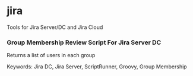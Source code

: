 # jira
Tools for Jira Server/DC and Jira Cloud

### Group Membership Review Script For Jira Server DC
Returns a list of users in each group

Keywords: Jira DC, Jira Server, ScriptRunner, Groovy, Group Membership
